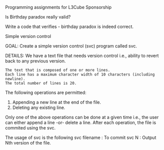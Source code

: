Programming assignments for L3Cube Sponsorship

 Is Birthday paradox really valid?

Write a code that verifies - birthday paradox is indeed correct.


 Simple version control

GOAL: Create a simple version control (svc) program called svc.

DETAILS: We have a text file that needs version control i.e., ability to revert back to any previous version.

    The text that is composed of one or more lines.
    Each line has a maximum character width of 10 characters (including newline).
    The total number of lines is 20.

The following operations are permitted:
1. Appending a new line at the end of the file.
2. Deleting any existing line.

Only one of the above operations can be done at a given time i.e., the user can either append a line -or- delete a line.
After each operation, the file is commited using the svc.

The usage of svc is the following
svc filename : To commit
svc N : Output Nth version of the file. 
